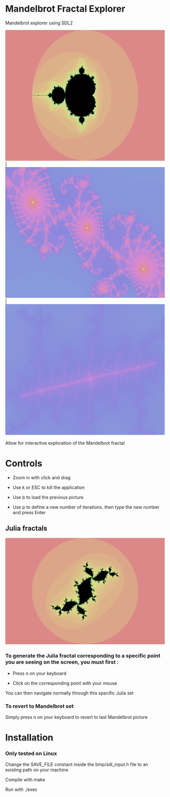 # Mandelbrot Fractal Explorer

Mandelbrot explorer using SDL2

<img src="https://github.com/ejlly/Mandelbrot_Fractal_Explorer/blob/main/captures/Capture_2.png" width="600" height="412"/> | <img src="https://github.com/ejlly/Mandelbrot_Fractal_Explorer/blob/main/captures/Capture_3.png" width="600" height="412"/> | <img src="https://github.com/ejlly/Mandelbrot_Fractal_Explorer/blob/main/captures/Capture_4.png" width="600" height="412"/>

Allow for interactive exploration of the Mandelbrot fractal

# Controls

- Zoom in with click and drag

- Use k or ESC to kill the application

- Use b to load the previous picture

- Use p to define a new number of iterations, then type the new number and press Enter

## Julia fractals

![](https://github.com/ejlly/Mandelbrot_Fractal_Explorer/blob/main/captures/Capture_5.png)

### To generate the Julia fractal corresponding to a specific point you are seeing on the screen, you must first :

- Press n on your keyboard

- Click on the corresponding point with your mouse

You can then navigate normally through this specific Julia set

### To revert to Mandelbrot set

Simply press n on your keyboard to revert to last Mandelbrot picture

# Installation

### Only tested on Linux

Change the SAVE_FILE constant inside the bmp/sdl_input.h file to an existing path on your machine

Compile with make

Run with ./exec
